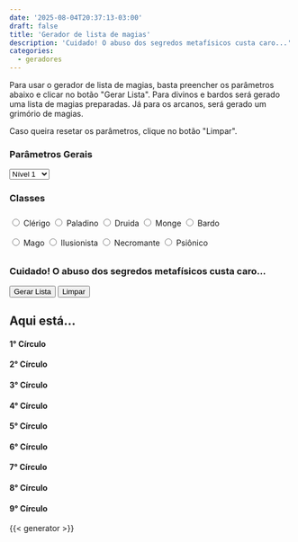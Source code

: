 ```yaml
---
date: '2025-08-04T20:37:13-03:00'
draft: false
title: 'Gerador de lista de magias'
description: 'Cuidado! O abuso dos segredos metafísicos custa caro...'
categories:
  - geradores
---
```


Para usar o gerador de lista de magias, basta preencher os parâmetros abaixo e clicar no botão "Gerar Lista".
Para divinos e bardos será gerado uma lista de magias preparadas. Já para os arcanos, será gerado um grimório de magias.

Caso queira resetar os parâmetros, clique no botão "Limpar".

<form id="generator-form">

### Parâmetros Gerais

<div style="line-height: 2.5">
    <select class="generator-option" id="char-level">
        <option>Nível 1</option>
        <option>Nível 2</option>
        <option>Nível 3</option>
        <option>Nível 4</option>
        <option>Nível 5</option>
        <option>Nível 6</option>
        <option>Nível 7</option>
        <option>Nível 8</option>
        <option>Nível 9</option>
        <option>Nível 10</option>
        <option>Nível 11</option>
        <option>Nível 12</option>
        <option>Nível 13</option>
        <option>Nível 14</option>
        <option>Nível 15</option>
        <option>Nível 16</option>
        <option>Nível 17</option>
        <option>Nível 18</option>
        <option>Nível 19</option>
        <option>Nível 20</option>
    </select>
</div>

### Classes

<div style="line-height: 2.5">

<div>
    <label class="generator-option"><input type="radio" name="class" value="clerigo"> Clérigo</label>
    <label class="generator-option"><input type="radio" name="class" value="paladino"> Paladino</label>
    <label class="generator-option"><input type="radio" name="class" value="druida"> Druida</label>
    <label class="generator-option"><input type="radio" name="class" value="monge"> Monge</label>
    <label class="generator-option"><input type="radio" name="class" value="bardo"> Bardo</label>
</div>

<div>
    <label class="generator-option"><input type="radio" name="class" value="mago"> Mago</label>
    <label class="generator-option"><input type="radio" name="class" value="ilusionista"> Ilusionista</label>
    <label class="generator-option"><input type="radio" name="class" value="necromante"> Necromante</label>
    <label class="generator-option"><input type="radio" name="class" value="psionico"> Psiônico</label>
</div>

</div>

</form>

### Cuidado! O abuso dos segredos metafísicos custa caro...

<button class="generator-option" onclick="goGenerateSpellList();">Gerar Lista</button>
<button class="generator-option" onclick="resetForm();">Limpar</button>

<h2 id="spells-title">
    Aqui está...
</h2>

<div id="char-spells-1" class="hidden">
    <h4>1° Círculo</h4>
    <ul id="char-spells-1-list"></ul>
</div>

<div id="char-spells-2" class="hidden">
    <h4>2° Círculo</h4>
    <ul id="char-spells-2-list"></ul>
</div>

<div id="char-spells-3" class="hidden">
    <h4>3° Círculo</h4>
    <ul id="char-spells-3-list"></ul>
</div>

<div id="char-spells-4" class="hidden">
    <h4>4° Círculo</h4>
    <ul id="char-spells-4-list"></ul>
</div>

<div id="char-spells-5" class="hidden">
    <h4>5° Círculo</h4>
    <ul id="char-spells-5-list"></ul>
</div>

<div id="char-spells-6" class="hidden">
    <h4>6° Círculo</h4>
    <ul id="char-spells-6-list"></ul>
</div>

<div id="char-spells-7" class="hidden">
    <h4>7° Círculo</h4>
    <ul id="char-spells-7-list"></ul>
</div>

<div id="char-spells-8" class="hidden">
    <h4>8° Círculo</h4>
    <ul id="char-spells-8-list"></ul>
</div>

<div id="char-spells-9" class="hidden">
    <h4>9° Círculo</h4>
    <ul id="char-spells-9-list"></ul>
</div>

{{< generator >}}